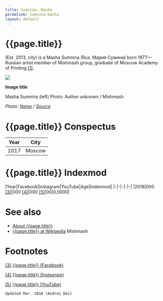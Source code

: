 ```yaml
---
title: Sumnina, Masha
permalink: sumnina-masha
layout: default
---
```


# {{page.title}}

(Est. 2013, city) is a Masha Sumnina (Rus. Мария Сумина) born 1977—Russian artist member of Mishmash group, graduate of Moscow Academy of Printing <span id="a1">[\[1\]](#f1)</span>.

![](/encyclopedia/images/image-name.jpg)

**Image title**

Masha Sumnina (left)
Photo: Author unknown / Mishmash

*Photo: [Name](index) / [Source](index)*

# {{page.title}} Conspectus

|Year|City|
|-|-|
|2017|Moscow|

# {{page.title}} Indexmod

|Year|Facebook|Instagram|YouTube|Age|Indexmod|
|-|-|-|-|-|
|2018|000 <span id="a3">[\[3\]](#f3)</span>|000 <span id="a4">[\[4\]](#f4)</span>|000 <span id="a5">[\[5\]](#f5)</span>|00|0,0000|


# See also

+ [About {{page.title}}](index)
+ [{{page.title}} at Wikipedia](index)
Mishmash

# Footnotes

[[3]](#a3) <span id="f3"></span> [{{page.title}} (Facebook)](index)

[[4]](#a4) <span id="f4"></span> [{{page.title}} (Instagram)](index)

[[5]](#a5) <span id="f5"></span> [{{page.title}} (YouTube)](index)

`Updated Mar. 2018 (Andrei Dei)`

